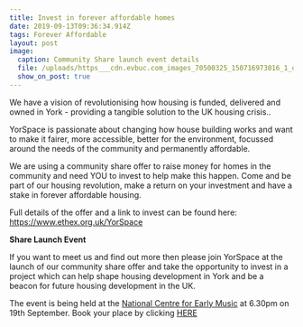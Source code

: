 ```yaml
---
title: Invest in forever affordable homes
date: 2019-09-13T09:36:34.914Z
tags: Forever Affordable
layout: post
image:
  caption: Community Share launch event details
  file: /uploads/https___cdn.evbuc.com_images_70500325_150716973016_1_original.jpeg
  show_on_post: true
---
```

We have a vision of revolutionising how housing is funded, delivered and owned in York - providing a tangible solution to the UK housing crisis..

YorSpace is passionate about changing how house building works and want to make it fairer, more accessible, better for the environment, focussed around the needs of the community and permanently affordable. 

We are using a community share offer to raise money for homes in the community and need YOU to invest to help make this happen. Come and be part of our housing revolution, make a return on your investment and have a stake in forever affordable housing.

Full details of the offer and a link to invest can be found here: <https://www.ethex.org.uk/YorSpace>

**Share Launch Event**

If you want to meet us and find out more then please join YorSpace at the launch of our community share offer and take the opportunity to invest in a project which can help shape housing development in York and be a beacon for future housing development in the UK. 

The event is being held at the [National Centre for Early Music](http://www.ncem.co.uk/) at 6.30pm on 19th September. Book your place by clicking [HERE](https://www.eventbrite.co.uk/e/yorspace-bringing-a-fairer-kind-of-housing-to-york-tickets-70791947621)
